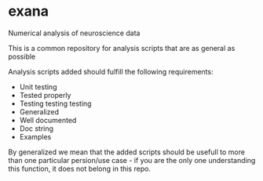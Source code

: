 # exana
Numerical analysis of neuroscience data

This is a common repository for analysis scripts that are as general as possible

Analysis scripts added should fulfill the following requirements:
 - Unit testing
 - Tested properly
 - Testing testing testing
 - Generalized
 - Well documented
 - Doc string
 - Examples
 
By generalized we mean that the added scripts should be usefull to more than one particular persion/use case - if you are the only one understanding this function, it does not belong in this repo.
